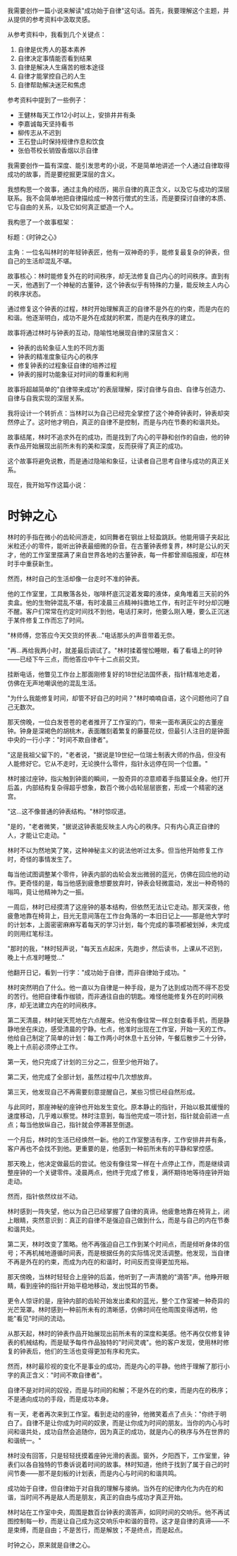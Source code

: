 <ReasoningChainRenderer>
我需要创作一篇小说来解读"成功始于自律"这句话。首先，我要理解这个主题，并从提供的参考资料中汲取灵感。

从参考资料中，我看到几个关键点：
1. 自律是优秀人的基本素养
2. 自律决定事情能否看到结果
3. 自律是解决人生痛苦的根本途径
4. 自律才能掌控自己的人生
5. 自律帮助解决迷茫和焦虑

参考资料中提到了一些例子：
- 王健林每天工作12小时以上，安排井井有条
- 李嘉诚每天坚持看书
- 柳传志从不迟到
- 王石登山时保持规律作息和饮食
- 张伯苓校长销毁香烟以示自律

我需要创作一篇有深度、能引发思考的小说，不是简单地讲述一个人通过自律取得成功的故事，而是要挖掘更深层的含义。

我想构思一个故事，通过主角的经历，揭示自律的真正含义，以及它与成功的深层联系。我不会简单地把自律描绘成一种苦行僧式的生活，而是要探讨自律的本质、它与自由的关系，以及它如何真正塑造一个人。

我构思了一个故事框架：

标题：《时钟之心》

主角：一位名叫林时的年轻钟表匠，他有一双神奇的手，能修复最复杂的钟表，但自己的生活却混乱不堪。

故事核心：林时能修复外在的时间秩序，却无法修复自己内心的时间秩序。直到有一天，他遇到了一个神秘的古董钟，这个钟表似乎有特殊的力量，能反映主人内心的秩序状态。

通过修复这个钟表的过程，林时开始理解真正的自律不是外在的约束，而是内在的和谐。他逐渐明白，成功不是外在成就的积累，而是内在秩序的建立。

故事将通过林时与钟表的互动，隐喻性地展现自律的深层含义：
- 钟表的齿轮象征人生的不同方面
- 钟表的精准度象征内心的秩序
- 修复钟表的过程象征自律的培养过程
- 钟表的报时功能象征对时间的尊重和利用

故事将超越简单的"自律带来成功"的表层理解，探讨自律与自由、自律与创造力、自律与自我实现的深层关系。

我将设计一个转折点：当林时以为自己已经完全掌控了这个神奇钟表时，钟表却突然停止了。这时他才明白，真正的自律不是控制，而是与内在节奏的和谐共处。

故事结尾，林时不追求外在的成功，而是找到了内心的平静和创作的自由，他的钟表作品开始展现出前所未有的美和深度，反而获得了真正的成功。

这个故事将避免说教，而是通过隐喻和象征，让读者自己思考自律与成功的真正关系。

现在，我开始写作这篇小说：
</ReasoningChainRenderer>

# 时钟之心

林时的手指在微小的齿轮间游走，如同舞者在钢丝上轻盈跳跃。他能用镊子夹起比米粒还小的零件，能听出钟表最细微的杂音。在古董钟表修复界，林时是公认的天才，他的工作室里摆满了来自世界各地的古董钟表，每一件都曾濒临报废，却在林时手中重获新生。

然而，林时自己的生活却像一台走时不准的钟表。

他的工作室里，工具散落各处，咖啡杯底沉淀着发霉的液体，桌角堆着三天前的外卖盒。他的生物钟混乱不堪，有时凌晨三点精神抖擞地工作，有时正午时分却沉睡不醒。客户们常常在约定时间找不到他，电话打来时，他要么刚入睡，要么正沉迷于某件修复工作而忘了时间。

"林师傅，您答应今天交货的怀表..."电话那头的声音带着无奈。

"再...再给我两小时，就差最后调试了。"林时揉着惺忪睡眼，看了看墙上的时钟——已经下午三点，而他答应中午十二点前交货。

挂断电话，他瞥见工作台上那面刚修复好的18世纪法国怀表，指针精准地走着，仿佛在无声地嘲讽他的混乱生活。

"为什么我能修复时间，却管不好自己的时间？"林时喃喃自语，这个问题他问了自己无数次。

那天傍晚，一位白发苍苍的老者推开了工作室的门，带来一面布满灰尘的古董座钟。钟身是深褐色的胡桃木，表面雕刻着繁复的藤蔓花纹，但最引人注目的是钟面中央的一行小字："时间不欺自律者"。

"这是我祖父留下的，"老者说，"据说是19世纪一位瑞士制表大师的作品，但没有人能修好它。它从不走时，无论换什么零件，指针永远停在同一个位置。"

林时接过座钟，指尖触到钟面的瞬间，一股奇异的凉意顺着手指蔓延全身。他打开后盖，内部结构复杂得超乎想象，数百个微小齿轮层层嵌套，形成一个精密的迷宫。

"这...这不像普通的钟表结构。"林时惊叹道。

"是的，"老者微笑，"据说这钟表能反映主人内心的秩序。只有内心真正自律的人，才能让它走动。"

林时不以为然地笑了笑，这种神秘主义的说法他听过太多。但当他开始修复工作时，奇怪的事情发生了。

每当他试图调整某个零件，钟表内部的齿轮会发出微弱的蓝光，仿佛在回应他的动作。更奇怪的是，每当他感到疲惫想要放弃时，钟表会轻微震动，发出一种奇特的嗡鸣，竟让他精神为之一振。

一周后，林时已经摸清了这座钟的基本结构，但依然无法让它走动。那天深夜，他疲惫地靠在椅背上，目光无意间落在工作台角落的一本旧日记上——那是他大学时的计划本，上面密密麻麻写着每天的学习计划，每个完成的事项都被划掉，未完成的则用红笔标注。

"那时的我，"林时轻声说，"每天五点起床，先跑步，然后读书，上课从不迟到，晚上十点准时睡觉..."

他翻开日记，看到一行字："成功始于自律，而非自律始于成功。"

林时突然明白了什么。他一直以为自律是一种手段，是为了达到成功而不得不忍受的苦行。他把自律看作枷锁，而非通往自由的钥匙。难怪他能修复外在的时间秩序，却无法建立内在的时间秩序。

第二天清晨，林时破天荒地在六点醒来。他没有像往常一样立刻查看手机，而是静静地坐在床边，感受清晨的宁静。七点，他准时出现在工作室，开始一天的工作。他给自己制定了简单的计划：每工作两小时休息十五分钟，午餐后散步二十分钟，晚上十点前必须停止工作。

第一天，他只完成了计划的三分之二，但至少他开始了。

第二天，他完成了全部计划，虽然过程中几次想放弃。

第三天，他发现自己不再需要刻意提醒自己，某些习惯已经自然形成。

与此同时，那座神秘的座钟也开始发生变化。原本静止的指针，开始以极其缓慢的速度移动，几乎难以察觉。林时注意到，每当他完成一项计划，指针就会前进一点点；每当他放纵自己，指针就会停滞甚至倒退。

一个月后，林时的生活已经焕然一新。他的工作室整洁有序，工作安排井井有条，客户再也不会找不到他。更重要的是，他感到一种前所未有的平静和掌控感。

那天晚上，他决定做最后的尝试。他没有像往常一样在十点停止工作，而是继续调整座钟的一个关键零件。凌晨两点，他终于完成了修复，满怀期待地等待座钟开始走动。

然而，指针依然纹丝不动。

林时感到一阵失望，他以为自己已经掌握了自律的真谛。他疲惫地靠在椅背上，闭上眼睛，突然意识到：真正的自律不是强迫自己做到什么，而是与自己的内在节奏和谐共处。

第二天，林时改变了策略。他不再强迫自己工作到某个时间点，而是倾听身体的信号；不再机械地遵循时间表，而是根据任务的实际情况灵活调整。他发现，当自律不再是外在的约束，而成为内在的和谐时，时间反而变得更加充裕。

那天傍晚，当林时轻轻合上座钟的后盖，他听到了一声清脆的"滴答"声。他睁开眼睛，看到座钟的指针开始平稳地移动，发出悦耳的节奏。

更令人惊讶的是，座钟内部的齿轮开始发出柔和的蓝光，整个工作室被一种奇异的光芒笼罩。林时感到一种前所未有的清晰感，仿佛时间在他周围变得透明，他能"看见"时间的流动。

从那天起，林时的钟表作品开始展现出前所未有的深度和美感。他不再仅仅修复钟表的机械结构，而是赋予每件作品独特的"时间灵魂"。他的客户发现，使用林时修复的钟表后，他们的生活也变得更加有序和充实。

然而，林时最珍视的变化不是事业的成功，而是内心的平静。他终于理解了那行小字的真正含义："时间不欺自律者"。

自律不是对时间的奴役，而是与时间的和解；不是外在的约束，而是内在的秩序；不是通向成功的手段，而是成功本身。

有一天，老者再次来到工作室。看到走动的座钟，他微笑着点了点头："你终于明白了。自律不是让你成为时间的奴隶，而是让你成为时间的朋友。当你的内心与时间和谐共处，成功自然会追随你，因为真正的成功，就是内心的秩序与外在世界的和谐统一。"

林时没有回答，只是轻轻抚摸着座钟光滑的表面。窗外，夕阳西下，工作室里，钟表们以各自独特的节奏诉说着时间的故事。林时知道，他终于找到了属于自己的时间节奏——那不是刻板的计划表，而是内心与时间的和谐共鸣。

成功始于自律，但自律始于对自我的理解与接纳。当外在的纪律内化为内在的和谐，当时间不再是敌人而是朋友，真正的自由与成功才真正开始。

林时站在工作室中央，周围是数百台钟表的滴答声，如同时间的交响乐。他不再试图控制每一秒，而是让自己成为这交响乐中和谐的音符。这才是自律的真谛——不是束缚，而是自由；不是苦行，而是解放；不是终点，而是起点。

时钟之心，原来就是自律之心。
